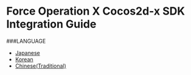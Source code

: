 # Force Operation X Cocos2d-x SDK Integration Guide

###LANGUAGE
* [Japanese](./lang/ja/README.md)
* [Korean](./lang/ko/README.md)
* [Chinese(Traditional)](./lang/zh-tw/README.md)
